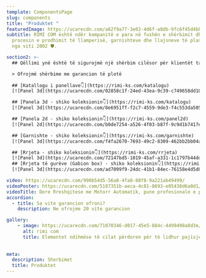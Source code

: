 ```yaml
---
template: ComponentsPage
slug: components
title: "Produktet "
featuredImage: https://ucarecdn.com/a62f9a77-3e02-4d6f-a8db-9fc6f45d4bb6/
subtitle: RIMI COM është ndër kompanitë e para në fushën e shërbimit dhe në
  procesin e prodhimit të llamperisë, garnishteve dhe llajsneve të plastikës, që
  nga viti 2002 🛡️.

section2: >-
  ## Qëllimi ynë është të sigurojmë një shërbim cilësor për klientët tanë kurdoherë që na kontaktojnë, përmes telefonit ose e-mailit

  > Ofrojmë shërbime me garancion të plotë
  
  ## [Katallogu i panellave👇](https://rimi-ks.com/katalogu)
  [![Panel 3d](https://ucarecdn.com/02858c1f-24ed-43ea-9c39-c749658dd107/)](https://rimi-ks.com/katalogu)

  ## [Panela 3d - shiko koleksionin👇](https://rimi-ks.com/katalogu)
  [![Panel 3d](https://ucarecdn.com/8e6951ff-f2c7-4559-9de3-f4c553da5057/)](https://rimi-ks.com/panel3d)

  ## [Panela 2d - shiko koleksionin👇](https://rimi-ks.com/panel2d)
  [![Panel 2d](https://ucarecdn.com/b0de7254-a526-4f03-b87f-9c9d1b7417eb/)](https://rimi-ks.com/panel2d)

  ## [Garnishte - shiko koleksionin👇](https://rimi-ks.com/garnishte)
  [![Panel 3d](https://ucarecdn.com/f4fa2670-7693-49c2-8309-462bb2bb04ab/)](https://rimi-ks.com/garnishte)

  ## [Rrjeta - shiko koleksionin👇](https://rimi-ks.com/rrjeta)
  [![Panel 3d](https://ucarecdn.com/72147bd5-1019-45af-a331-1c1797b44ddd/)](https://rimi-ks.com/rrjeta)
  ## [Rrjeta të gurëve (Gabion box) - shiko koleksionin👇](https://rimi-ks.com/rrjeta)
  [![Panel 3d](https://ucarecdn.com/ad7099f9-24dc-41b1-84ec-76158e4d5d8d/)](https://rimi-ks.com/rrjetagabion)

video: https://ucarecdn.com/990b54d5-56a8-4fa8-88f8-9a221ab49499/
videoPoster: https://ucarecdn.com/5187351b-aeca-4c81-8693-e05438d6a0d1/
videoTitle: Dere Rreshqitese me Motorr Automatik, pune profesionale e perfunduar. 🚘🏡
accordion:
  - title: Sa vite garancion ofroni?
    description: Ne ofrojme 20 vite garancion

gallery:
    - image: https://ucarecdn.com/71070346-d017-45e5-884c-4499498a8d3e/
      alt: rimi com
      title: Elementet ndihmëse të cilat përdoren për të lidhur pajisjet e sistemeve të Paneleve 3D me njëri-tjetrin dhe për t'i montuar.
  
 
meta:
  description: Sherbimet
  title: Produktet
---
```

